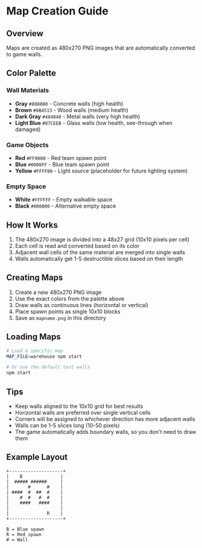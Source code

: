 # Map Creation Guide

## Overview
Maps are created as 480x270 PNG images that are automatically converted to game walls.

## Color Palette

### Wall Materials
- **Gray** `#808080` - Concrete walls (high health)
- **Brown** `#8B4513` - Wood walls (medium health)
- **Dark Gray** `#404040` - Metal walls (very high health)
- **Light Blue** `#87CEEB` - Glass walls (low health, see-through when damaged)

### Game Objects
- **Red** `#FF0000` - Red team spawn point
- **Blue** `#0000FF` - Blue team spawn point
- **Yellow** `#FFFF00` - Light source (placeholder for future lighting system)

### Empty Space
- **White** `#FFFFFF` - Empty walkable space
- **Black** `#000000` - Alternative empty space

## How It Works

1. The 480x270 image is divided into a 48x27 grid (10x10 pixels per cell)
2. Each cell is read and converted based on its color
3. Adjacent wall cells of the same material are merged into single walls
4. Walls automatically get 1-5 destructible slices based on their length

## Creating Maps

1. Create a new 480x270 PNG image
2. Use the exact colors from the palette above
3. Draw walls as continuous lines (horizontal or vertical)
4. Place spawn points as single 10x10 blocks
5. Save as `mapname.png` in this directory

## Loading Maps

```bash
# Load a specific map
MAP_FILE=warehouse npm start

# Or use the default test walls
npm start
```

## Tips

- Keep walls aligned to the 10x10 grid for best results
- Horizontal walls are preferred over single vertical cells
- Corners will be assigned to whichever direction has more adjacent walls
- Walls can be 1-5 slices long (10-50 pixels)
- The game automatically adds boundary walls, so you don't need to draw them

## Example Layout

```
+--------------------+
|    B              |
|  ##### ######     |
|       #      #    |
| ####  #  ##  #    |
|    #  #   #  #    |
|    ####   ####    |
|                   |
|              R    |
+--------------------+

B = Blue spawn
R = Red spawn
# = Wall
``` 